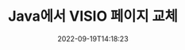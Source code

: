 ---
############################# Static ############################
layout: "auto-gen-merger"
date: 2022-09-19T14:18:23
draft: false
otherformats: 

############################# Head ############################
head_title: "Java에서 VISIO 페이지 교환 및 교환"
head_description: "문서 병합 API를 사용하여 Java의 VISIO 파일 내 두 페이지의 위치를 ​​교환 및 교환합니다."

############################# Header ############################
title: "Java에서 VISIO 페이지 교체"
description: "몇 줄의 Java 코드로 VISIO 페이지를 바꿉니다."
bg_image: "https://cms.admin.containerize.com/templates/aspose/App_Themes/V3/images/bg/header1.png"
bg_overlay: false
button:
    enable: true
    icon: "fas fa-arrow-down"
    label: "무료 평가판 다운로드"
    link: "https://downloads.groupdocs.com/merger/java"

############################# SubMenu ############################
submenu:
    enable: true

    left:
        img_alt: "GroupDocs.Merger for Java"
        image: "https://cms.admin.containerize.com/templates/groupdocs/images/product-logos/90x90-noborder/groupdocs-merger-java.png"
        product: "GroupDocs.Merger"
        platform: "Java"

    middle:
        button:

            # button loop
            - link: "https://apireference.groupdocs.com/merger/java"
              text: "API 참조"

            # button loop
            - link: "https://github.com/groupdocs-merger"
              text: "코드 예"

            # button loop
            - link: "https://products.groupdocs.app/merger/family"
              text: "라이브 데모"

            # button loop
            - link: "https://purchase.groupdocs.com/pricing/merger/java"
              text: "가격"

    right:
        link_download: "https://downloads.groupdocs.com/merger"
        link_learn: "https://docs.groupdocs.com/merger/java"
        link_buy: "https://purchase.groupdocs.com"

############################# About ############################
about:
    enable: true
    title: "GroupDocs.Merger for Java API 정보"
    content: |
        [GroupDocs.Merger for Java](/ko/merger/java/)는 PDF, Microsoft Office(Word, Excel, PowerPoint)를 비롯한 다양한 문서 형식 간에 안전하게 병합 및 분할할 수 있는 간단한 솔루션을 제공합니다. , OneNote), OpenDocument, HTML, 이미지 및 Java 응용 프로그램 내의 많은 기타. 몇 줄의 코드만 추가하면 이동, 제거, 회전, 교환, 추출 또는 문서 내 페이지 방향 변경과 같은 여러 문서 작업을 수행할 수 있습니다. 문서 병합 API는 문서 구조, 서식 및 페이지 콘텐츠를 분석하기 위해 문서 페이지를 이미지로 미리보기도 지원합니다.
        
        GroupDocs.Merger API는 파일 페이지 교환 기능이 필요한 기업 솔루션에 적합한 선택입니다. 이러한 API는 J2SE 7.0 (1.7), J2SE 8.0 (1.8), Java 10을 포함한 모든 주요 운영 체제 및 플랫폼에서 잘 지원됩니다.

############################# Steps ############################
steps:
    enable: true
    title_left: "Java에서 VISIO 파일 페이지 교체"
    content_left: |
        [GroupDocs.Merger for Java](/ko/merger/java/)를 사용하면 몇 가지 간단한 단계를 구현하여 Java 개발자가 VISIO 파일 내에서 페이지를 쉽게 교환할 수 있습니다. .
        
        * **SwapOptions**를 초기화하여 교환할 페이지 번호를 지정합니다.
        * **Merger**의 새 인스턴스를 만들고 소스 문서 경로를 생성자 매개변수로 전달합니다.
        * **swapPages**를 호출하고 **SwapOptions** 개체를 전달합니다.
        * **저장**을 호출하고 결과 문서를 저장할 파일 경로를 지정합니다.

    title_right: "시스템 요구 사항"
    content_right: |
        GroupDocs.Merger for Java API는 모든 주요 플랫폼 및 운영 체제에서 지원됩니다. 아래 코드를 실행하기 전에 시스템에 다음 전제 조건이 설치되어 있는지 확인하십시오.

        * 운영 체제: Microsoft Windows, Linux, MacOS
        * 개발 환경: NetBeans, IntelliJ IDEA, Eclipse
        * 프레임워크: J2SE 7.0 (1.7), J2SE 8.0 (1.8), Java 10
        * [Maven](https://repository.groupdocs.com/webapp/#/artifacts/browse/tree/General/repo/com/groupdocs/groupdocs-merger)에서 최신 버전의 GroupDocs.Merger for Java 다운로드
         
    code: |
     {{% merger/additional-styles %}}
     {{< merger/code-merger title="Java 예제 코드를 사용하여 VISIO 파일 페이지를 바꾸는 방법">}}

        ```java    
        // GroupDocs.Merger API를 사용하여 VISIO 파일 페이지 교체
        int pageNumber1 = 6;
        int pageNumber2 = 1;

        // SwapOptions 클래스를 초기화하여 교환할 페이지 번호를 지정합니다.
        SwapOptions swapOptions = new SwapOptions(pageNumber2, pageNumber1);

        // 입력 VISIO 문서로 병합을 인스턴스화
        Merger merger = new Merger("input.visio");

        // SwapPages 메서드를 호출하고 SwapOptions 개체를 전달합니다.
        merger.swapPages(swapOptions);
    
        // Save 메서드를 호출하고 원하는 파일 경로를 전달하여 출력 문서를 저장합니다.
        merger.save("output.visio");
        ```
     {{< /merger/code-merger >}}

############################# Demos ############################
demos:
    enable: true
    title: "라이브 데모 - 온라인에서 VISIO 파일 페이지 교체"
    content: |
       지금 바로 [GroupDocs.Merger Live Demos](https://products.groupdocs.app/splitter/swap-pages/visio) 웹사이트를 방문하여 VISIO 파일 페이지를 교체하세요.
       라이브 데모에는 다음과 같은 이점이 있습니다.
        
############################# About Formats ############################
about_formats:
    enable: true

############################# More Formats ############################
more_formats:
    enable: true
    title: "다른 파일 형식의 페이지 교체"
    content: |
        Java은(는) 파일 형식 및 이미지에 대한 병합 및 분할 API를 문서화합니다. 아래에 설명된 대로 인기 있는 파일 형식 중 일부를 바꿉니다.

############################# Back to top ###############################
back_to_top:
    enable: true
---